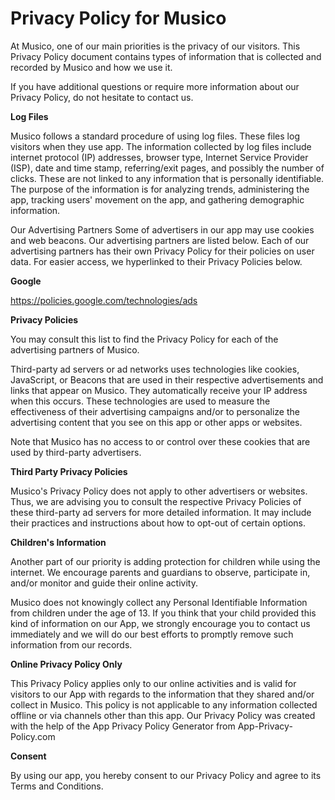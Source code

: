# Privacy Policy for Musico

At Musico, one of our main priorities is the privacy of our visitors. This Privacy Policy document contains types of information that is collected and recorded by Musico and how we use it.

If you have additional questions or require more information about our Privacy Policy, do not hesitate to contact us.

**Log Files**

Musico follows a standard procedure of using log files. These files log visitors when they use app. The information collected by log files include internet protocol (IP) addresses, browser type, Internet Service Provider (ISP), date and time stamp, referring/exit pages, and possibly the number of clicks. These are not linked to any information that is personally identifiable. The purpose of the information is for analyzing trends, administering the app, tracking users' movement on the app, and gathering demographic information.

Our Advertising Partners
Some of advertisers in our app may use cookies and web beacons. Our advertising partners are listed below. Each of our advertising partners has their own Privacy Policy for their policies on user data. For easier access, we hyperlinked to their Privacy Policies below.

**Google**

https://policies.google.com/technologies/ads

**Privacy Policies**

You may consult this list to find the Privacy Policy for each of the advertising partners of Musico.

Third-party ad servers or ad networks uses technologies like cookies, JavaScript, or Beacons that are used in their respective advertisements and links that appear on Musico. They automatically receive your IP address when this occurs. These technologies are used to measure the effectiveness of their advertising campaigns and/or to personalize the advertising content that you see on this app or other apps or websites.

Note that Musico has no access to or control over these cookies that are used by third-party advertisers.

**Third Party Privacy Policies**

Musico's Privacy Policy does not apply to other advertisers or websites. Thus, we are advising you to consult the respective Privacy Policies of these third-party ad servers for more detailed information. It may include their practices and instructions about how to opt-out of certain options.

**Children's Information**

Another part of our priority is adding protection for children while using the internet. We encourage parents and guardians to observe, participate in, and/or monitor and guide their online activity.

Musico does not knowingly collect any Personal Identifiable Information from children under the age of 13. If you think that your child provided this kind of information on our App, we strongly encourage you to contact us immediately and we will do our best efforts to promptly remove such information from our records.

**Online Privacy Policy Only**

This Privacy Policy applies only to our online activities and is valid for visitors to our App with regards to the information that they shared and/or collect in Musico. This policy is not applicable to any information collected offline or via channels other than this app. Our Privacy Policy was created with the help of the App Privacy Policy Generator from App-Privacy-Policy.com

**Consent**

By using our app, you hereby consent to our Privacy Policy and agree to its Terms and Conditions.
